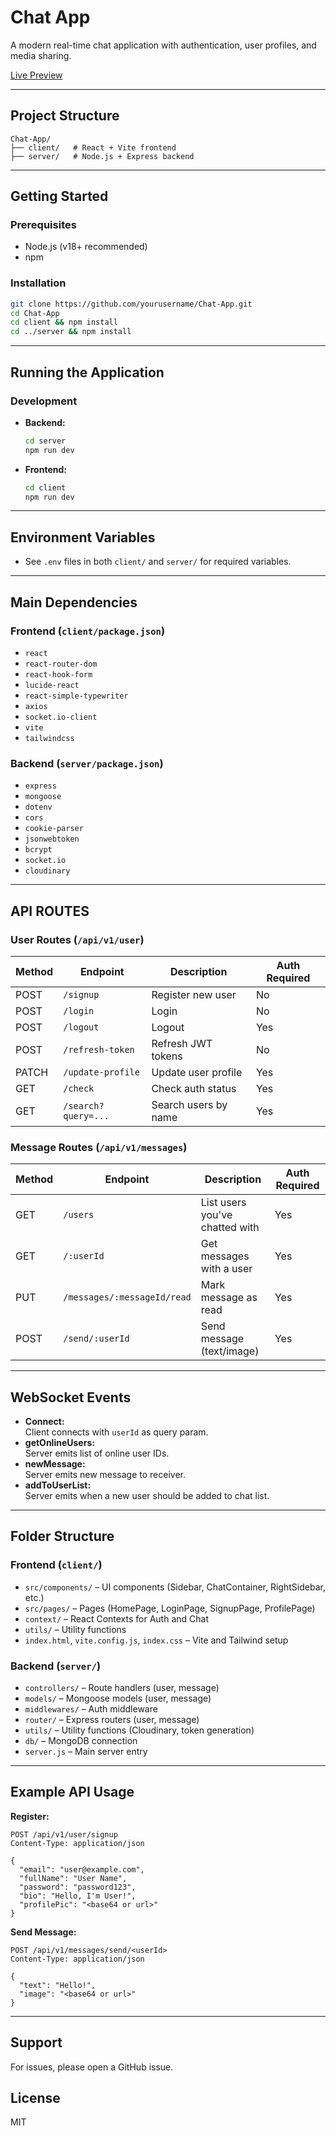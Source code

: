 # Chat App

A modern real-time chat application with authentication, user profiles, and media sharing.

[Live Preview](https://chat-app-six-ecru.vercel.app)


---

## Project Structure

```
Chat-App/
├── client/   # React + Vite frontend
├── server/   # Node.js + Express backend
```

---

## Getting Started

### Prerequisites

- Node.js (v18+ recommended)
- npm

### Installation

```sh
git clone https://github.com/yourusername/Chat-App.git
cd Chat-App
cd client && npm install
cd ../server && npm install
```

---

## Running the Application

### Development

- **Backend:**
  ```sh
  cd server
  npm run dev
  ```
- **Frontend:**
  ```sh
  cd client
  npm run dev
  ```

---

## Environment Variables

- See `.env` files in both `client/` and `server/` for required variables.

---

## Main Dependencies

### Frontend (`client/package.json`)

- `react`
- `react-router-dom`
- `react-hook-form`
- `lucide-react`
- `react-simple-typewriter`
- `axios`
- `socket.io-client`
- `vite`
- `tailwindcss`

### Backend (`server/package.json`)

- `express`
- `mongoose`
- `dotenv`
- `cors`
- `cookie-parser`
- `jsonwebtoken`
- `bcrypt`
- `socket.io`
- `cloudinary`

---

## API ROUTES

### User Routes (`/api/v1/user`)

| Method | Endpoint            | Description          | Auth Required |
| ------ | ------------------- | -------------------- | ------------- |
| POST   | `/signup`           | Register new user    | No            |
| POST   | `/login`            | Login                | No            |
| POST   | `/logout`           | Logout               | Yes           |
| POST   | `/refresh-token`    | Refresh JWT tokens   | No            |
| PATCH  | `/update-profile`   | Update user profile  | Yes           |
| GET    | `/check`            | Check auth status    | Yes           |
| GET    | `/search?query=...` | Search users by name | Yes           |

### Message Routes (`/api/v1/messages`)

| Method | Endpoint                    | Description                    | Auth Required |
| ------ | --------------------------- | ------------------------------ | ------------- |
| GET    | `/users`                    | List users you've chatted with | Yes           |
| GET    | `/:userId`                  | Get messages with a user       | Yes           |
| PUT    | `/messages/:messageId/read` | Mark message as read           | Yes           |
| POST   | `/send/:userId`             | Send message (text/image)      | Yes           |

---

## WebSocket Events

- **Connect:**  
  Client connects with `userId` as query param.
- **getOnlineUsers:**  
  Server emits list of online user IDs.
- **newMessage:**  
  Server emits new message to receiver.
- **addToUserList:**  
  Server emits when a new user should be added to chat list.

---

## Folder Structure

### Frontend (`client/`)

- `src/components/` – UI components (Sidebar, ChatContainer, RightSidebar, etc.)
- `src/pages/` – Pages (HomePage, LoginPage, SignupPage, ProfilePage)
- `context/` – React Contexts for Auth and Chat
- `utils/` – Utility functions
- `index.html`, `vite.config.js`, `index.css` – Vite and Tailwind setup

### Backend (`server/`)

- `controllers/` – Route handlers (user, message)
- `models/` – Mongoose models (user, message)
- `middlewares/` – Auth middleware
- `router/` – Express routers (user, message)
- `utils/` – Utility functions (Cloudinary, token generation)
- `db/` – MongoDB connection
- `server.js` – Main server entry

---

## Example API Usage

**Register:**

```http
POST /api/v1/user/signup
Content-Type: application/json

{
  "email": "user@example.com",
  "fullName": "User Name",
  "password": "password123",
  "bio": "Hello, I'm User!",
  "profilePic": "<base64 or url>"
}
```

**Send Message:**

```http
POST /api/v1/messages/send/<userId>
Content-Type: application/json

{
  "text": "Hello!",
  "image": "<base64 or url>"
}
```

---
## Support

For issues, please open a GitHub issue.

## License

MIT
